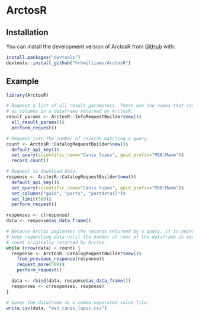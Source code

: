
<!-- README.md is generated from README.Rmd. Please edit that file -->

# ArctosR

<!-- badges: start -->
<!-- badges: end -->

## Installation

You can install the development version of ArctosR from
[GitHub](https://github.com/) with:

``` r
install.packages("devtools")
devtools::install_github("hrhwilliams/ArctosR")
```

## Example

``` r
library(ArctosR)

# Request a list of all result parameters. These are the names that can show up
# as columns in a dataframe returned by ArctosR.
result_params <- ArctosR::InfoRequestBuilder$new()$
  all_result_params()$
  perform_request()

# Request just the number of records matching a query.
count <- ArctosR::CatalogRequestBuilder$new()$
  default_api_key()$
  set_query(scientific_name="Canis lupus", guid_prefix="MSB:Mamm")$
  record_count()

# Request to download data.
response <- ArctosR::CatalogRequestBuilder$new()$
  default_api_key()$
  set_query(scientific_name="Canis lupus", guid_prefix="MSB:Mamm")$
  set_columns("guid", "parts", "partdetail")$
  set_limit(500)$
  perform_request()

responses <- c(response)
data <- response$as_data_frame()

# Because Arctos paginates the records returned by a query, it is necessary to
# keep requesting data until the number of rows of the dataframe is equal to the
# count originally returned by Arctos.
while (nrow(data) < count) {
  response <- ArctosR::CatalogRequestBuilder$new()$
    from_previous_response(response)$
    request_more(500)$
    perform_request()

  data <- rbind(data, response$as_data_frame())
  responses <- c(responses, response)
}

# Saves the dataframe as a comma-separated value file.
write.csv(data, "msb_canis_lupus.csv")
```

